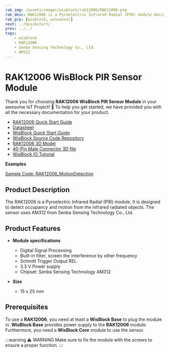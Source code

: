 ```yaml
---
rak_img: /assets/images/wisblock/rak12006/RAK12006.png
rak_desc: RAK12006 is a Pyroelectric Infrared Radial (PIR) module designed to detect occupancy and motion.
rak_grp: [wisblock, wissensor]
next: ../Quickstart/
prev: ../../
tags:
    - wisblock
    - RAK12006
    - Senba Sensing Technology Co., Ltd.
    - AM312
---
```



# RAK12006 WisBlock PIR Sensor Module

Thank you for choosing **RAK12006 WisBlock PIR Sensor Module** in your awesome IoT Project! 🎉 To help you get started, we have provided you with all the necessary documentation for your product.

* [RAK12006 Quick Start Guide](../Quickstart/)
* [Datasheet](../Datasheet/)
* <a href="../../Quickstart/" target="_blank">WisBlock Quick Start Guide</a>
* [WisBlock Source Code Repository](https://github.com/RAKWireless/WisBlock/)
* [RAK12006 3D Model](https://downloads.rakwireless.com/3D_File/WisBlock/3D_RAK12006.stp)
* [40-Pin Male Connector 3D file](https://downloads.rakwireless.com/3D_File/Accessory/WisConnector/M40S1003K6M.stp)
* [WisBlock IO Tutorial](https://docs.rakwireless.com/Knowledge-Hub/Learn/WisBlock-IO-Tutorial/)

**Examples**

[Sample Code: RAK12006_MotionDetection](https://github.com/RAKWireless/WisBlock/tree/master/examples/common/IO/RAK12006_MotionDetection)

## Product Description

The RAK12006 is a Pyroelectric Infrared Radial (PIR) module. It is designed to detect occupancy and motion from the infrared radiated objects. The sensor uses AM312 from Senba Sensing Technology Co., Ltd.

## Product Features

* **Module specifications**
    * Digital Signal Processing
    * Built-in filter, screen the interference by other frequency
    * Schmitt Trigger Output REL
    * 3.3&nbsp;V Power supply
    * Chipset: Senba Sensing Technology AM312

* **Size**
    * 15 x 25&nbsp;mm

## Prerequisites

To use a **RAK12006**, you need at least a **WisBlock Base** to plug the module in. **WisBlock Base** provides power supply to the **RAK12006** module. Furthermore, you need a **WisBlock Core** module to use the sensor.

:::warning ⚠️ WARNING
Make sure to fix the module with the screws to ensure a proper function.
:::